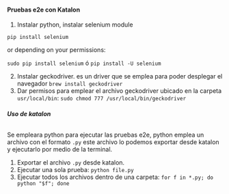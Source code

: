 #### **Pruebas e2e con Katalon**


1. Instalar python, instalar selenium module

`pip install selenium`

or depending on your permissions:

`sudo pip install selenium` ó `pip install -U selenium`

2. Instalar geckodriver. es un driver que se emplea para poder desplegar el navegador `brew install geckodriver`
3. Dar permisos para emplear el archivo geckodriver ubicado en la carpeta `usr/local/bin`: `sudo chmod 777 /usr/local/bin/geckodriver`

###### **Uso de katalon**

Se empleara python para ejecutar las pruebas e2e, python emplea un archivo con el formato `.py`  este archivo lo podemos exportar desde katalon y ejecutarlo por medio de la terminal. 

1. Exportar el archivo `.py` desde katalon. 
2. Ejecutar una sola prueba: `python file.py`
3. Ejecutar todos los archivos dentro de una carpeta:
 `for f in *.py; do python "$f"; done`